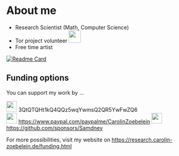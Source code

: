 # About me

- Research Scientist (Math, Computer Science) 
- Tor project volunteer <img height="32" width="32" src="https://cdn.jsdelivr.net/npm/simple-icons@v4/icons/torproject.svg" />
- Free time artist

[![Readme Card](https://github-readme-stats.vercel.app/api/pin/?username=Samdney&repo=paper-analysisecho)](https://github.com/anuraghazra/github-readme-stats)


## Funding options

You can support my work by ...<br />


<img height="28" width="28" src="https://cdn.jsdelivr.net/npm/simple-icons@v4/icons/bitcoin.svg" /> 3QtQTQHt1kQ4QQz5wqYwmsQ2QR5YwFwZQ6<br />
<img height="28" width="28" src="https://cdn.jsdelivr.net/npm/simple-icons@v4/icons/paypal.svg" /> <a href="https://www.paypal.com/paypalme/CarolinZoebelein" title="External: PayPal.me" target="_blank">https://www.paypal.com/paypalme/CarolinZoebelein</a>
<img height="28" width="28" src="https://cdn.jsdelivr.net/npm/simple-icons@v4/icons/githubsponsors.svg" /> <a href="https://github.com/sponsors/Samdney" title="GitHub Sponsors">https://github.com/sponsors/Samdney</a>

For more possibilities, visit my website on <a href="https://research.carolin-zoebelein.de/funding.html" title="External: Website - Funding" target="_blank">https://research.carolin-zoebelein.de/funding.html</a>
